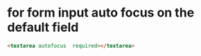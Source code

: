 # for form input auto focus on the default field

```html
<textarea autofocus  required></textarea>
```